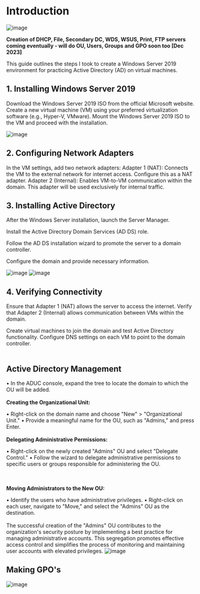 <h1>Introduction</h1>

![image](https://github.com/UpheldSmile/Virtual-Network/assets/49825639/2147f629-1b16-4569-a52f-7623802b7cc5)


<b>Creation of DHCP, File, Secondary DC, WDS, WSUS, Print, FTP servers coming eventually - will do OU, Users, Groups and GPO soon too [Dec 2023]</b>

This guide outlines the steps I took to create a Windows Server 2019 environment for practicing Active Directory (AD) on virtual machines.

<h2>1. Installing Windows Server 2019</h2>
Download the Windows Server 2019 ISO from the official Microsoft website.
Create a new virtual machine (VM) using your preferred virtualization software (e.g., Hyper-V, VMware).
Mount the Windows Server 2019 ISO to the VM and proceed with the installation.

![image](https://github.com/UpheldSmile/Virtual-Network/assets/49825639/3d2db371-9e66-4462-bfe8-68d6d9e21c7e)

<h2>2. Configuring Network Adapters</h2>

In the VM settings, add two network adapters:
Adapter 1 (NAT): Connects the VM to the external network for internet access. Configure this as a NAT adapter.
Adapter 2 (Internal): Enables VM-to-VM communication within the domain. This adapter will be used exclusively for internal traffic.

<h2>3. Installing Active Directory</h2>
After the Windows Server installation, launch the Server Manager.

Install the Active Directory Domain Services (AD DS) role.

Follow the AD DS installation wizard to promote the server to a domain controller.

Configure the domain and provide necessary information.

![image](https://github.com/UpheldSmile/Virtual-Network/assets/49825639/e55b7046-b36c-4100-aa4d-f0443e00207d)
![image](https://github.com/UpheldSmile/Virtual-Network/assets/49825639/f207493c-8808-4966-af49-133b581dd8c5)


<h2>4. Verifying Connectivity</h2>
Ensure that Adapter 1 (NAT) allows the server to access the internet.
Verify that Adapter 2 (Internal) allows communication between VMs within the domain.

Create virtual machines to join the domain and test Active Directory functionality.
Configure DNS settings on each VM to point to the domain controller.
<br><br>

<h2>Active Directory Management</h2>
•	In the ADUC console, expand the tree to locate the domain to which the OU will be added.
<br><br>
<b>Creating the Organizational Unit:</b>

•	Right-click on the domain name and choose "New" > "Organizational Unit."
•	Provide a meaningful name for the OU, such as "Admins," and press Enter.
<br><br>
<b>Delegating Administrative Permissions:</b>

•	Right-click on the newly created "Admins" OU and select "Delegate Control."
•	Follow the wizard to delegate administrative permissions to specific users or groups responsible for administering the OU.

<br><br>
<b>Moving Administrators to the New OU: </b>

•	Identify the users who have administrative privileges.
•	Right-click on each user, navigate to "Move," and select the "Admins" OU as the destination.
<br><br>
The successful creation of the "Admins" OU contributes to the organization's security posture by implementing a best practice for managing administrative accounts. This segregation promotes effective access control and simplifies the process of monitoring and maintaining user accounts with elevated privileges.
![image](https://github.com/UpheldSmile/Virtual-Network/assets/49825639/6404b732-846e-4cd7-be4e-e3c3e86f284d)

<h2>Making GPO's</h2>

![image](https://github.com/UpheldSmile/Virtual-Network/assets/49825639/8b7e286b-5644-4161-a5be-79537287ce58)


